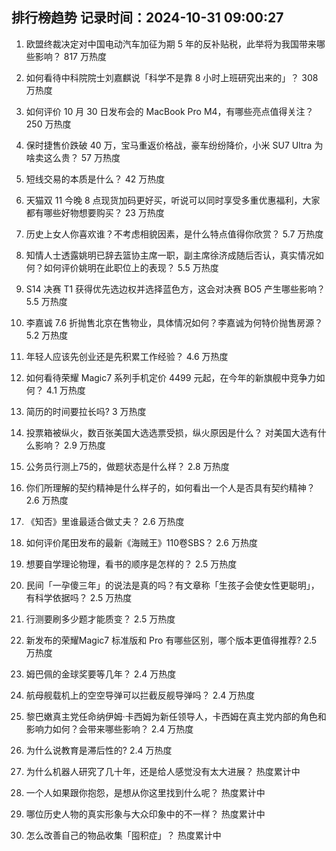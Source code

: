 
## 排行榜趋势 记录时间：2024-10-31 09:00:27
  
  1. 欧盟终裁决定对中国电动汽车加征为期 5 年的反补贴税，此举将为我国带来哪些影响？ 817 万热度
    
  2. 如何看待中科院院士刘嘉麒说「科学不是靠 8 小时上班研究出来的」？ 308 万热度
    
  3. 如何评价 10 月 30 日发布会的 MacBook Pro M4，有哪些亮点值得关注？ 250 万热度
    
  4. 保时捷售价跌破 40 万，宝马重返价格战，豪车纷纷降价，小米 SU7 Ultra 为啥卖这么贵？ 57 万热度
    
  5. 短线交易的本质是什么？ 42 万热度
    
  6. 天猫双 11 今晚 8 点现货加码更好买，听说可以同时享受多重优惠福利，大家都有哪些好物想要购买？ 23 万热度
    
  7. 历史上女人你喜欢谁？不考虑相貌因素，是什么特点值得你欣赏？ 5.7 万热度
    
  8. 知情人士透露姚明已辞去篮协主席一职，副主席徐济成随后否认，真实情况如何？如何评价姚明在此职位上的表现？ 5.5 万热度
    
  9. S14 决赛 T1 获得优先选边权并选择蓝色方，这会对决赛 BO5 产生哪些影响？ 5.5 万热度
    
  10. 李嘉诚 7.6 折抛售北京在售物业，具体情况如何？李嘉诚为何特价抛售房源？ 5.2 万热度
    
  11. 年轻人应该先创业还是先积累工作经验？ 4.6 万热度
    
  12. 如何看待荣耀 Magic7 系列手机定价 4499 元起，在今年的新旗舰中竞争力如何？ 4.1 万热度
    
  13. 简历的时间要拉长吗? 3 万热度
    
  14. 投票箱被纵火，数百张美国大选选票受损，纵火原因是什么？ 对美国大选有什么影响？ 2.9 万热度
    
  15. 公务员行测上75的，做题状态是什么样？ 2.8 万热度
    
  16. 你们所理解的契约精神是什么样子的，如何看出一个人是否具有契约精神？ 2.6 万热度
    
  17. 《知否》里谁最适合做丈夫？ 2.6 万热度
    
  18. 如何评价尾田发布的最新《海贼王》110卷SBS？ 2.6 万热度
    
  19. 想要自学理论物理，看书的顺序是怎样的？ 2.5 万热度
    
  20. 民间「一孕傻三年」的说法是真的吗？有文章称「生孩子会使女性更聪明」，有科学依据吗？ 2.5 万热度
    
  21. 行测要刷多少题才能质变？ 2.5 万热度
    
  22. 新发布的荣耀Magic7 标准版和 Pro 有哪些区别，哪个版本更值得推荐? 2.5 万热度
    
  23. 姆巴佩的金球奖要等几年？ 2.4 万热度
    
  24. 航母舰载机上的空空导弹可以拦截反舰导弹吗？ 2.4 万热度
    
  25. 黎巴嫩真主党任命纳伊姆·卡西姆为新任领导人，卡西姆在真主党内部的角色和影响力如何？会带来哪些影响？ 2.4 万热度
    
  26. 为什么说教育是滞后性的? 2.4 万热度
    
  27. 为什么机器人研究了几十年，还是给人感觉没有太大进展？ 热度累计中
    
  28. 一个人如果跟你抱怨，是想从你这里找到什么呢？ 热度累计中
    
  29. 哪位历史人物的真实形象与大众印象中的不一样？ 热度累计中
    
  30. 怎么改善自己的物品收集「囤积症」？ 热度累计中
    